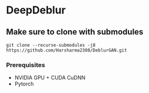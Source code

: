 # DeepDeblur

## Make sure to clone with submodules
```
git clone --recurse-submodules -j8 https://github.com/Harsharma2308/DeblurGAN.git
```



### Prerequisites
- NVIDIA GPU + CUDA CuDNN
- Pytorch

